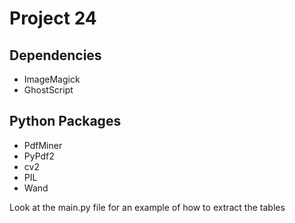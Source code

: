 # Project 24
## Dependencies
* ImageMagick
* GhostScript
## Python Packages
* PdfMiner
* PyPdf2
* cv2
* PIL
* Wand

Look at the main.py file for an example of how to extract the tables
